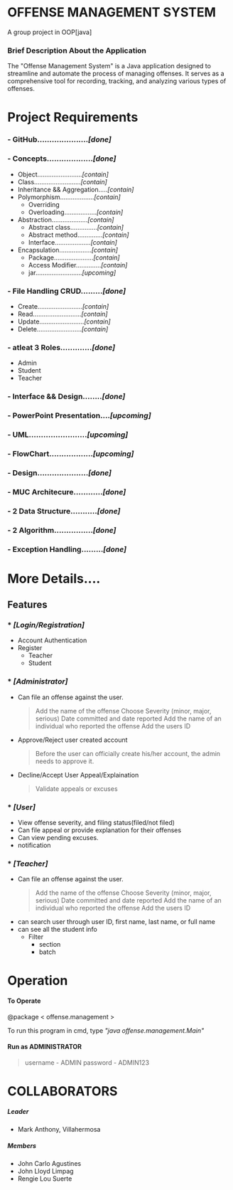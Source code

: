 # OFFENSE MANAGEMENT SYSTEM

A group project in OOP[java]

### Brief Description About the Application
    
The "Offense Management System" is a Java application designed to streamline and automate the process of managing offenses. It serves as a comprehensive tool for recording, tracking, and analyzing various types of offenses.

# Project Requirements

### - GitHub....................._[done]_
### - Concepts..................._[done]_
* Object........................._[contain]_
* Class.........................._[contain]_                         
* Inheritance && Aggregation....._[contain]_
* Polymorphism..................._[contain]_                   
  * Overriding
  * Overloading.................._[contain]_                  
* Abstraction...................._[contain]_                    
  * Abstract class..............._[contain]_              
  * Abstract method.............._[contain]_
  * Interface...................._[contain]_                    
* Encapsulation.................._[contain]_                  
  * Package......................_[contain]_                     
  * Access Modifier.............._[contain]_              
  * jar.........................._[upcoming]_                          
### - File Handling CRUD........._[done]_
* Create........................._[contain]_
* Read..........................._[contain]_
* Update........................._[contain]_
* Delete........................._[contain]_
### - atleat 3 Roles............._[done]_
* Admin
* Student
* Teacher
### - Interface && Design........_[done]_
### - PowerPoint Presentation...._[upcoming]_
### - UML........................_[upcoming]_
### - FlowChart.................._[upcoming]_
### - Design....................._[done]_
### - MUC Architecure............_[done]_
### - 2 Data Structure..........._[done]_
### - 2 Algorithm................_[done]_
### - Exception Handling........._[done]_


# More Details....
 ## Features
  ### * _[Login/Registration]_
   * Account Authentication
   * Register
     * Teacher
     * Student

  ### * _[Administrator]_
   * Can file an offense against the user.
     > Add the name of the offense
     > Choose Severity (minor, major, serious)
     > Date committed and date reported
     > Add the name of an individual who reported the offense 
     > Add the users ID

  * Approve/Reject user created account
    > Before the user can officially create his/her account, the admin needs to approve it.

  * Decline/Accept User Appeal/Explaination
    > Validate appeals or excuses

 ### * _[User]_
  * View offense severity, and filing status(filed/not filed)
  * Can file appeal or provide explanation for their offenses
  * Can view pending excuses.
  * notification

 ### * _[Teacher]_
  * Can file an offense against the user.
     > Add the name of the offense
     > Choose Severity (minor, major, serious)
     > Date committed and date reported
     > Add the name of an individual who reported the offense 
     > Add the users ID
  * can search user through user ID, first name, last name, or full name
  * can see all the student info
    * Filter
      * section
      * batch

# Operation
  #### To Operate

  @package  < offense.management >

  To run this program in cmd, type _"java offense.management.Main"_

#### Run as ADMINISTRATOR
 > username - ADMIN
 > password - ADMIN123


# COLLABORATORS
 ##### Leader
  * Mark Anthony, Villahermosa
 ##### Members
  * John Carlo Agustines
  * John Lloyd Limpag
  * Rengie Lou Suerte
